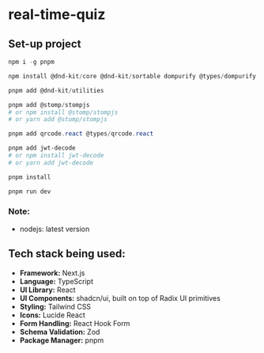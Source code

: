 # real-time-quiz

## Set-up project

```powershell
npm i -g pnpm

npm install @dnd-kit/core @dnd-kit/sortable dompurify @types/dompurify

pnpm add @dnd-kit/utilities

pnpm add @stomp/stompjs
# or npm install @stomp/stompjs
# or yarn add @stomp/stompjs

pnpm add qrcode.react @types/qrcode.react

pnpm add jwt-decode
# or npm install jwt-decode
# or yarn add jwt-decode

pnpm install

pnpm run dev
```

### Note:

- nodejs: latest version

## Tech stack being used:

- **Framework:** Next.js
- **Language:** TypeScript
- **UI Library:** React
- **UI Components:** shadcn/ui, built on top of Radix UI primitives
- **Styling:** Tailwind CSS
- **Icons:** Lucide React
- **Form Handling:** React Hook Form
- **Schema Validation:** Zod
- **Package Manager:** pnpm
